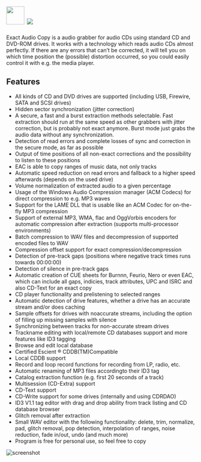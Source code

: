 # <img src="https://cdn.jsdelivr.net/gh/majkinetor/chocolatey/eac/icon.png" width="48" height="48"/> [![](https://img.shields.io/chocolatey/v/eac.svg?color=red&label=eac)](https://chocolatey.org/packages/eac)

Exact Audio Copy is a audio grabber for audio CDs using standard CD and DVD-ROM drives. It works with a technology which reads audio CDs almost perfectly. If there are any errors that can’t be corrected, it will tell you on which time position the (possible) distortion occurred, so you could easily control it with e.g. the media player.

## Features

- All kinds of CD and DVD drives are supported (including USB, Firewire, SATA and SCSI drives)
- Hidden sector synchronization (jitter correction)
- A secure, a fast and a burst extraction methods selectable. Fast extraction should run at the same speed as other grabbers with jitter correction, but is probably not exact anymore. Burst mode just grabs the audio data without any synchronization.
- Detection of read errors and complete losses of sync and correction in the secure mode, as far as possible
- Output of time positions of all non-exact corrections and the possibility to listen to these positions
- EAC is able to copy ranges of music data, not only tracks
- Automatic speed reduction on read errors and fallback to a higher speed afterwards (depends on the used drive)
- Volume normalization of extracted audio to a given percentage
- Usage of the Windows Audio Compression manager (ACM Codecs) for direct compression to e.g. MP3 waves
- Support for the LAME DLL that is usable like an ACM Codec for on-the-fly MP3 compression
- Support of external MP3, WMA, flac and OggVorbis encoders for automatic compression after extraction (supports multi-processor environments)
- Batch compression to WAV files and decompression of supported encoded files to WAV
- Compression offset support for exact compression/decompression
- Detection of pre-track gaps (positions where negative track times runs towards 00:00:00)
- Detection of silence in pre-track gaps
- Automatic creation of CUE sheets for Burnnn, Feurio, Nero or even EAC, which can include all gaps, indicies, track attributes, UPC and ISRC and also CD-Text for an exact copy
- CD player functionality and prelistening to selected ranges
- Automatic detection of drive features, whether a drive has an accurate stream and/or does caching
- Sample offsets for drives with noaccurate streams, including the option of filling up missing samples with silence
- Synchronizing between tracks for non-accurate stream drives
- Trackname editing with local/remote CD databases support and more features like ID3 tagging
- Browse and edit local database
- Certified Escient ® CDDB(TM)Compatible
- Local CDDB support
- Record and loop record functions for recording from LP, radio, etc.
- Automatic renaming of MP3 files accordingto their ID3 tag
- Catalog extraction function (e.g. first 20 seconds of a track)
- Multisession (CD-Extra) support
- CD-Text support
- CD-Write support for some drives (internally and using CDRDAO)
- ID3 V1.1 tag editor with drag and drop ability from track listing and CD database browser
- Glitch removal after extraction
- Small WAV editor with the following functionality: delete, trim, normalize, pad, glitch removal, pop detection, interpolation of ranges, noise reduction, fade in/out, undo (and much more)
- Program is free for personal use, so feel free to copy

![screenshot](https://cdn.rawgit.com/majkinetor/chocolatey/master/eac/screenshot.png)
